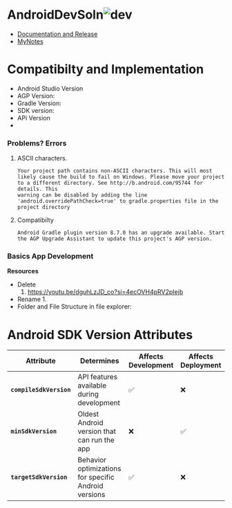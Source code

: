 
# AndroidDevSoln![dev](https://github.com/user-attachments/assets/b6b24f81-0606-4f41-985b-697cb4cb9483)

- [Documentation and Release](https://developer.android.com/studio)
- [MyNotes](https://docs.google.com/document/d/1wTOXedzy-iPReN6kavMQISKv9EGeNqCYV0Z25xKTjSc/edit?usp=sharing)

# Compatibilty and Implementation
- Android Studio Version
- AGP Version:
- Gradle Version:
- SDK version:
- APi Version
- 

### Problems? Errors
1. ASCII characters.
   ```
   Your project path contains non-ASCII characters. This will most likely cause the build to fail on Windows. Please move your project to a different directory. See http://b.android.com/95744 for details. This 
   warning can be disabled by adding the line 'android.overridePathCheck=true' to gradle.properties file in the project directory
   ```
2. Compatibilty
   ```
   Android Gradle plugin version 8.7.0 has an upgrade available. Start the AGP Upgrade Assistant to update this project's AGP version.
   ```

### Basics App Development
**Resources**
   - Delete
     1. https://youtu.be/dguhLzJD_co?si=4ecOVH4pRV2pIejb
   - Rename
     1.
   - Folder and File Structure in file explorer:


# Android SDK Version Attributes

| Attribute           | Determines                                | Affects Development | Affects Deployment |
|---------------------|-------------------------------------------|----------------------|---------------------|
| **`compileSdkVersion`** | API features available during development | ✅                   | ❌                  |
| **`minSdkVersion`**     | Oldest Android version that can run the app | ❌                   | ✅                  |
| **`targetSdkVersion`**  | Behavior optimizations for specific Android versions | ✅                   | ❌                  |
       
